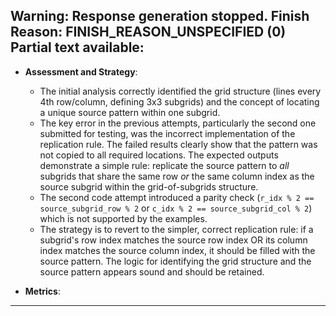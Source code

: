 Warning: Response generation stopped. Finish Reason: FINISH_REASON_UNSPECIFIED (0)
Partial text available:
---
*   **Assessment and Strategy**:
    *   The initial analysis correctly identified the grid structure (lines every 4th row/column, defining 3x3 subgrids) and the concept of locating a unique source pattern within one subgrid.
    *   The key error in the previous attempts, particularly the second one submitted for testing, was the incorrect implementation of the replication rule. The failed results clearly show that the pattern was not copied to all required locations. The expected outputs demonstrate a simple rule: replicate the source pattern to *all* subgrids that share the same row *or* the same column index as the source subgrid within the grid-of-subgrids structure.
    *   The second code attempt introduced a parity check (`r_idx % 2 == source_subgrid_row % 2` or `c_idx % 2 == source_subgrid_col % 2`) which is not supported by the examples.
    *   The strategy is to revert to the simpler, correct replication rule: if a subgrid's row index matches the source row index OR its column index matches the source column index, it should be filled with the source pattern. The logic for identifying the grid structure and the source pattern appears sound and should be retained.

*   **Metrics**:
    
---
